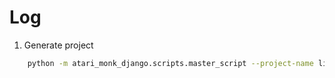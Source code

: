 # Log

1. Generate project

```sh
    python -m atari_monk_django.scripts.master_script --project-name linkshelf --app-names users links
```